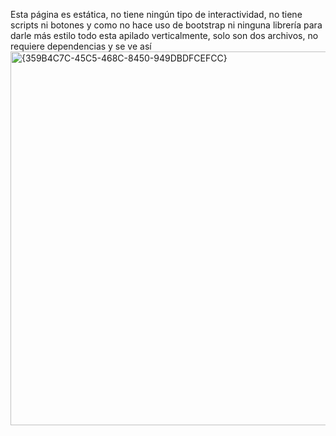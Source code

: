 Esta página es estática, no tiene ningún tipo de interactividad, no tiene scripts ni botones y como no hace uso de bootstrap ni ninguna librería para darle más estilo todo esta apilado verticalmente, solo son dos archivos, no requiere dependencias y se ve así
<img width="750" height="598" alt="{359B4C7C-45C5-468C-8450-949DBDFCEFCC}" src="https://github.com/user-attachments/assets/9e39ba05-2c9b-4e93-b13e-93fd219b0034" />
